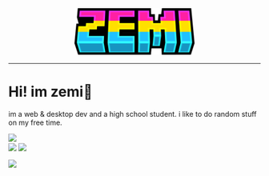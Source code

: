<div align="center">
  <img style="width: 25vw;" src="https://raw.githubusercontent.com/Ucaninek/Ucaninek/main/assets/minecraft_title.png" />
</div>

<hr />

# Hi! im zemi👋

im a web & desktop dev and a high school student. i like to do random stuff on my free time. 

[![](https://skillicons.dev/icons?i=html,css,js,vue,vite,vscode,arduino,cs,discord,bots,dotnet,firebase,github,jquery,nodejs,py,tailwind)](https://skillicons.dev)
<br>
![](https://github-readme-streak-stats.herokuapp.com/?user=Ucaninek&theme=light&hide_border=false) ![](https://github-readme-stats.vercel.app/api/top-langs/?username=Ucaninek&theme=light&hide_border=false&include_all_commits=true&count_private=true&layout=compact)
<br >

[![](https://visitcount.itsvg.in/api?id=Ucaninek&label=Profile%20Views&color=0&icon=7&pretty=true)](https://visitcount.itsvg.in)
